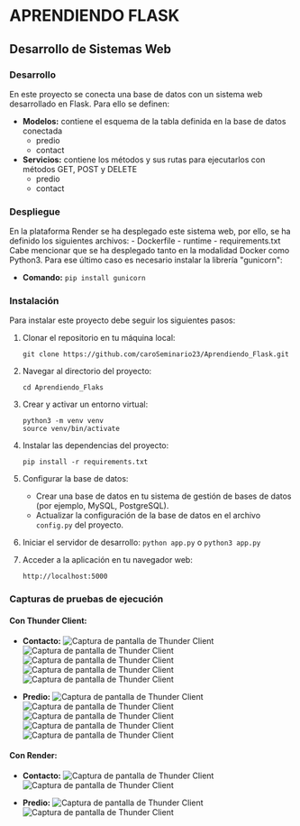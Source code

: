 # APRENDIENDO FLASK
## Desarrollo de Sistemas Web

### Desarrollo
En este proyecto se conecta una base de datos con un sistema web desarrollado en Flask. Para ello se definen:
- **Modelos:** contiene el esquema de la tabla definida en la base de datos conectada
    - predio
    - contact
- **Servicios:** contiene los métodos y sus rutas para ejecutarlos con métodos GET, POST y DELETE
    - predio
    - contact

### Despliegue
En la plataforma Render se ha desplegado este sistema web, por ello, se ha definido los siguientes archivos:
    - Dockerfile
    - runtime
    - requirements.txt
Cabe mencionar que se ha desplegado tanto en la modalidad Docker como Python3. Para ese último caso es necesario instalar la librería "gunicorn":
- **Comando:** ` pip install gunicorn `

### Instalación
Para instalar este proyecto debe seguir los siguientes pasos:
1. Clonar el repositorio en tu máquina local:
    ```
    git clone https://github.com/caroSeminario23/Aprendiendo_Flask.git
    ```

2. Navegar al directorio del proyecto:
    ```
    cd Aprendiendo_Flaks
    ```

3. Crear y activar un entorno virtual:
    ```
    python3 -m venv venv
    source venv/bin/activate
    ```

4. Instalar las dependencias del proyecto:
    ```
    pip install -r requirements.txt
    ```

5. Configurar la base de datos:
    - Crear una base de datos en tu sistema de gestión de bases de datos (por ejemplo, MySQL, PostgreSQL).
    - Actualizar la configuración de la base de datos en el archivo `config.py` del proyecto.

6. Iniciar el servidor de desarrollo:
    `python app.py` o `python3 app.py`

8. Acceder a la aplicación en tu navegador web:
    ```
    http://localhost:5000
    ```

### Capturas de pruebas de ejecución
#### Con Thunder Client:
- **Contacto:**
![Captura de pantalla de Thunder Client](imagenes/imagen1.png)
![Captura de pantalla de Thunder Client](imagenes/imagen2.png)
![Captura de pantalla de Thunder Client](imagenes/imagen3.png)
![Captura de pantalla de Thunder Client](imagenes/imagen4.png)
![Captura de pantalla de Thunder Client](imagenes/imagen5.png)

- **Predio:**
![Captura de pantalla de Thunder Client](imagenes/imagen6.png)
![Captura de pantalla de Thunder Client](imagenes/imagen7.png)
![Captura de pantalla de Thunder Client](imagenes/imagen8.png)
![Captura de pantalla de Thunder Client](imagenes/imagen9.png)
![Captura de pantalla de Thunder Client](imagenes/imagen10.png)

#### Con Render:
- **Contacto:**
![Captura de pantalla de Thunder Client](imagenes/imagen11.png)
![Captura de pantalla de Thunder Client](imagenes/imagen12.png)

- **Predio:**
![Captura de pantalla de Thunder Client](imagenes/imagen13.png)
![Captura de pantalla de Thunder Client](imagenes/imagen14.png)